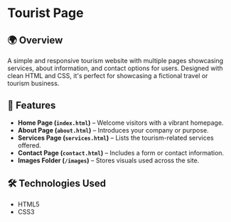 # Tourist Page

## 🌍 Overview

A simple and responsive tourism website with multiple pages showcasing services, about information, and contact options for users. Designed with clean HTML and CSS, it's perfect for showcasing a fictional travel or tourism business.

## 🧭 Features

- **Home Page (`index.html`)** – Welcome visitors with a vibrant homepage.
- **About Page (`about.html`)** – Introduces your company or purpose.
- **Services Page (`services.html`)** – Lists the tourism-related services offered.
- **Contact Page (`contact.html`)** – Includes a form or contact information.
- **Images Folder (`/images`)** – Stores visuals used across the site.

## 🛠️ Technologies Used

- HTML5
- CSS3


